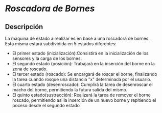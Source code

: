 # ***Roscadora de Bornes***

## Descripción

La maquina de estado a realizar es en base a una roscadora de bornes. Esta misma estará subdividida en 5 estados diferentes:

- El primer estado (inicialización):Consistirá en la inicialización de los sensores y la carga de los bornes.
- El segundo estado (posición): Trabajará en la inserción del borne en la zona de roscado.
- El tercer estado (roscado): Se encargará de roscar el borne, finalizando la tarea cuando rosque una distancia "x" determinada por el usuario.
- El cuarto estado (desenroscado): Cumplirá la tarea de desenroscar el macho del borne, permitiendo la futura salida del mismo.
- El quinto estado(sustracción): Realizará la tarea de remover el borne roscado, permitiendo asi la inserción de un nuevo borne y repitiendo el poceso desde el segundo estado
